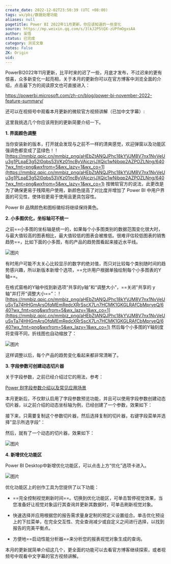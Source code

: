 ```yaml
---
create_date: 2022-12-02T23:50:39 (UTC +08:00)
tags: wx/pbi/数据处理功能 
aliases: null
pagetitle: Power BI 2022年11月更新，你应该知道的一些变化
source: https://mp.weixin.qq.com/s/3lkJ2P5tQX-zUPfmOgxsAA
author: 采悟
status: 已完成 
category: 浏览文章 
notes: False
ZK: Origin
uid: 
---
```


PowerBI2022年11月更新，比平时来的迟了一些，月底才发布，不过迟来的更有惊喜，众多新变化一起亮相，关于本月的更新你可以在官方博客中浏览全面的介绍，点击最下方的阅读原文也可直接进入：

https://powerbi.microsoft.com/zh-cn/blog/power-bi-november-2022-feature-summary/

还可以在视频号中观看本月更新的微软官方视频讲解（已加中文字幕）:

这里我挑选几个你应该用到的更新简要介绍一下。

**1\. 界面颜色调整**

当你安装新的版本，打开就会发现与之前不一样的清爽感觉，欢迎弹窗以及功能区强调色都变成了蓝绿色！
![https://mmbiz.qpic.cn/mmbiz_png/aHEbZtANQJPhc18kYVJM8V7nx1NvVeUu3g1PLpaE3g52l0qbs53VKz01ncByVAiczrjJXQic1wNibqp2AZPOZLNng/640?wx_fmt=png&wxfrom=5&wx_lazy=1&wx_co=1](https://mmbiz.qpic.cn/mmbiz_png/aHEbZtANQJPhc18kYVJM8V7nx1NvVeUu3g1PLpaE3g52l0qbs53VKz01ncByVAiczrjJXQic1wNibqp2AZPOZLNng/640?wx_fmt=png&wxfrom=5&wx_lazy=1&wx_co=1)
按微软官方的说法，此更改是为了确保更易于残障用户使用，新颜色提高了对比度并增加了 Power BI 中用户界面的可见性，使体验更易于使用且更具包容性。

Power BI 品牌颜色和图标徽标将继续保持黄色。

**2\. 小多图优化，坐标轴可不统一**

之前==小多图的坐标轴是统一的，如果每个小多图类别的数据范围变化很大时，与最大值较高的图表相比，最大值较低的图表会被推低。很难评估较低图表的销售趋势==，比如下面的小多图，有的产品的趋势图看起来接近水平线。

![图片](https://mmbiz.qpic.cn/mmbiz_png/aHEbZtANQJPhc18kYVJM8V7nx1NvVeUuBNd8tib8IU6pialm4xPFTEW6JTAqUlSIEOMGN74PictkeDhk4MWdtktzQ/640?wx_fmt=png&wxfrom=5&wx_lazy=1&wx_co=1)

有时用户可能不太关心比较显示的数字的绝对值，而只对比较每个类别随时间的趋势感兴趣，所以新版本新增个选项，==允许用户根据单独绘制每个小多图表的Y轴==。

在格式窗格的Y轴中找到新选项“共享的y轴”和“调整大小”，==关闭"共享的 y 轴"并打开“调整大小==”：
![https://mmbiz.qpic.cn/mmbiz_png/aHEbZtANQJPhc18kYVJM8V7nx1NvVeUuSvTa74HHGmArsOfqMEmRedcXRrSscX7Ln7HCMK1GKGLRAfCbMpryeQ/640?wx_fmt=png&wxfrom=5&wx_lazy=1&wx_co=1](https://mmbiz.qpic.cn/mmbiz_png/aHEbZtANQJPhc18kYVJM8V7nx1NvVeUuSvTa74HHGmArsOfqMEmRedcXRrSscX7Ln7HCMK1GKGLRAfCbMpryeQ/640?wx_fmt=png&wxfrom=5&wx_lazy=1&wx_co=1)
然后每个小多图的Y轴刻度将变得不同，折线图也自动缩放了：

![图片](https://mmbiz.qpic.cn/mmbiz_png/aHEbZtANQJPhc18kYVJM8V7nx1NvVeUu8oDXtcAk6S1H5UTacIq9AAHUNsEmZrCnHFx3lqxVVhLepBeGic1MNhA/640?wx_fmt=png&wxfrom=5&wx_lazy=1&wx_co=1)

这样调整以后，每个产品的趋势变化看起来都非常清晰了。

**3\. 字段参数可创建动态切片器**

关于字段参数，之前已经介绍过它的用法，参考：

[Power BI字段参数介绍以及常见应用场景](http://mp.weixin.qq.com/s?__biz=MzA4MzQwMjY4MA==&mid=2484080273&idx=1&sn=b985ea8a53854f41a1ba75c0585cb3cd&chksm=8e13a446b9642d5085b1590f38ca7dd36c085269ae2d5d0fe75e09c57fc1ae270158d15d79db&scene=21#wechat_redirect)  

本月更新后，不仅默认启用了字段参数预览功能，并且可以使用字段参数创建动态切片器，以之前介绍的动态坐标轴为例，已经创建了一个参数，效果如下：

  
接下来，只需要复制这个参数切片器，然后选择复制的切片器，右键字段菜单并选择"显示所选字段"：

然后，就有了一个动态的切片器，效果如下：

![图片](https://mmbiz.qpic.cn/mmbiz_gif/aHEbZtANQJPhc18kYVJM8V7nx1NvVeUu39msUmtqSGtHiaJibvszibWywryYryTjyWibeLiaU8qGYFLdCZedTzC4fZQ/640?wx_fmt=gif&wxfrom=5&wx_lazy=1)

**4\. 新增优化功能区**

Power BI Desktop中新增优化功能区，可以点击上方“优化”选项卡进入。

![图片](https://mmbiz.qpic.cn/mmbiz_png/aHEbZtANQJPhc18kYVJM8V7nx1NvVeUuicmzL1pVZPkciaIibkPwNblnXyIu5icwCcVLia1gFT8SiatiaRGsS477cdVAg/640?wx_fmt=png&wxfrom=5&wx_lazy=1&wx_co=1)

优化功能区上的创作工具为您提供了以下功能：

-   ==完全控制视觉刷新时间==。切换到优化功能区，可单击暂停视觉效果，当您准备好让视觉对象运行其查询并更新其数据时，可单击刷新视觉对象。
    
-   快速选择并应用根据您的报告需求量身定制的预定义设置组合。单击优化预设上的下拉菜单，在完全交互性、完全查询减少或自定义之间进行选择，以找到报告的完美平衡点。
    
-   方便地==启动性能分析器==来分析您的报表视觉对象生成的查询。
    

本月的更新就简单介绍这几个，更全面的功能可以去看官方博客继续探索，或者视频号中观看中文字幕的官方视频讲解。
